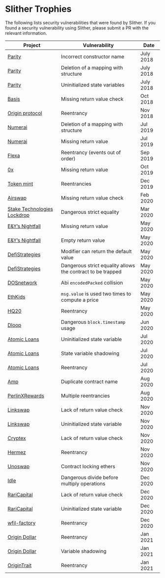 # Slither Trophies

The following lists security vulnerabilities that were found by Slither.
If you found a security vulnerability using Slither,
please submit a PR with the relevant information.

| Project | Vulnerability | Date |
|--|--|--|
[Parity](https://github.com/trailofbits/publications/blob/master/reviews/parity.pdf) | Incorrect constructor name | July 2018
[Parity](https://github.com/trailofbits/publications/blob/master/reviews/parity.pdf) | Deletion of a mapping with structure | July 2018
[Parity](https://github.com/trailofbits/publications/blob/master/reviews/parity.pdf) | Uninitialized state variables | July 2018
[Basis](https://github.com/trailofbits/publications/blob/master/reviews/basis.pdf) | Missing return value check | Oct 2018
[Origin protocol](https://github.com/trailofbits/publications/blob/master/reviews/origin.pdf) | Reentrancy | Nov 2018
[Numerai](https://github.com/trailofbits/publications/blob/master/reviews/numerai.pdf) | Deletion of a mapping with structure | Jul 2019
[Numerai](https://github.com/trailofbits/publications/blob/master/reviews/numerai.pdf) | Missing return value | Jul 2019
[Flexa](https://github.com/trailofbits/publications/blob/master/reviews/Flexa.pdf) | Reentrancy (events out of order) | Sep 2019
[0x](https://github.com/trailofbits/publications/blob/master/reviews/0x-protocol.pdf) | Missing return value | Oct 2019
[Token mint](https://certificate.quantstamp.com/full/token-mint) | Reentrancies | Dec 2019
[Airswap](https://certificate.quantstamp.com/full/airswap) | Missing return value check | Feb 2020
[Stake Technologies Lockdrop](https://certificate.quantstamp.com/full/stake-technologies-lockdrop) | Dangerous strict equality | Mar 2020
[E&Y’s Nightfall](https://blog.trailofbits.com/2020/05/15/bug-hunting-with-crytic/) | Missing return value | May 2020
[E&Y’s Nightfall](https://blog.trailofbits.com/2020/05/15/bug-hunting-with-crytic/) | Empty return value | May 2020
[DefiStrategies](https://blog.trailofbits.com/2020/05/15/bug-hunting-with-crytic/) | Modifier can return the default value | May 2020
[DefiStrategies](https://blog.trailofbits.com/2020/05/15/bug-hunting-with-crytic/) | Dangerous strict equality allows the contract to be trapped | May 2020
[DOSnetwork](https://blog.trailofbits.com/2020/05/15/bug-hunting-with-crytic/) | Abi `encodedPacked` collision | May 2020
[EthKids](https://blog.trailofbits.com/2020/05/15/bug-hunting-with-crytic/) | `msg.value` is used two times to compute a price | May 2020
[HQ20](https://blog.trailofbits.com/2020/05/15/bug-hunting-with-crytic/) | Reentrancy | May 2020
[Dloop](https://certificate.quantstamp.com/full/dloop-art-registry-smart-contract) | Dangerous `block.timestamp` usage | Jun 2020
[Atomic Loans](https://certificate.quantstamp.com/full/atomic-loans) | Uninitialized state variable | Jul 2020
[Atomic Loans](https://certificate.quantstamp.com/full/atomic-loans) | State variable shadowing | Jul 2020
[Atomic Loans](https://certificate.quantstamp.com/full/atomic-loans) | Reentrancy | Jul 2020
[Amp](https://github.com/trailofbits/publications/blob/master/reviews/amp.pdf) | Duplicate contract name | Aug 2020
[PerlinXRewards](https://certificate.quantstamp.com/full/perlin-x-rewards-sol) | Multiple reentrancies | Aug 2020
[Linkswap](https://certificate.quantstamp.com/full/linkswap) | Lack of return value check | Nov 2020
[Linkswap](https://certificate.quantstamp.com/full/linkswap) | Uninitialized state variable | Nov 2020
[Cryptex](https://certificate.quantstamp.com/full/cryptex) | Lack of return value check | Nov 2020
[Hermez](https://github.com/trailofbits/publications/blob/master/reviews/hermez.pdf) | Reentrancy | Nov 2020
[Unoswap](https://www.unos.finance/wp-content/uploads/2020/11/block-audit.pdf) | Contract locking ethers | Nov 2020
[Idle](https://certificate.quantstamp.com/full/idle-finance) | Dangerous divide before multiply operations | Dec 2020
[RariCapital](https://certificate.quantstamp.com/full/rari-capital) | Lack of return value check | Dec 2020
[RariCapital](https://certificate.quantstamp.com/full/rari-capital) | Uninitialized state variable | Dec 2020
[wfil-factory](https://github.com/wfil/wfil-factory/commit/a43c1ddf52cf1191ccf1e71a637df02d78b98cc0) | Reentrancy | Dec 2020
[Origin Dollar](https://github.com/trailofbits/publications/blob/master/reviews/OriginDollar.pdf) | Reentrancy | Jan 2021
[Origin Dollar](https://github.com/trailofbits/publications/blob/master/reviews/OriginDollar.pdf) | Variable shadowing | Jan 2021
[OriginTrait](https://github.com/OriginTrail/starfleet-boarding-contract/commit/6481b12abc3cfd0d782abd0e32eabd103d8f6953) | Reentrancy | Jan 2021
